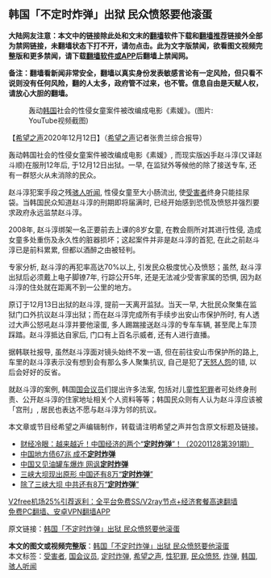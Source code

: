  <h2>韩国「不定时炸弹」出狱 民众愤怒要他滚蛋</h2> <p class="notice"><b>大陆网友注意：本文中的链接除此处和文末的<a href="https://github.com/bannedbook/fanqiang" >翻墙</a>软件下载和<a href="https://github.com/killgcd/justmysocks/blob/master/README.md">翻墙推荐</a>链接外全部为禁网链接，未翻墙状态下打不开，请勿点击。此为文字版禁闻，欲看图文视频完整版和更多禁闻，请下载<a href="https://github.com/bannedbook/fanqiang">翻墙软件或APP</a>后翻墙上禁闻网。</p><p>备注：翻墙看新闻非常安全，翻墙以真实身份发表敏感言论有一定风险，但只看不说则没有任何风险，翻的人太多，政府管不过来，也不管。信息自由是天赋人权，请放心大胆的翻墙。</b></p>  <div class="entry"> <figure><figcaption>轰动<a href="https://www.bannedbook.org/bnews/tag/%e9%9f%a9%e5%9b%bd/" class="st_tag internal_tag" rel="tag" title="标签 韩国 下的日志">韩国</a>社会的性侵女童案件被改编成电影《素媛》。(图片: YouTube视频截图)</figcaption></figure> <p>【<span class='wp_keywordlink_affiliate'><a href="https://www.soundofhope.org" title="希望之声" target="_blank">希望之声</a></span>2020年12月12日】（<a href="https://www.bannedbook.org/bnews/tag/%e5%b8%8c%e6%9c%9b%e4%b9%8b%e5%a3%b0/" class="st_tag internal_tag" rel="tag" title="标签 希望之声 下的日志">希望之声</a>记者张贵兰综合报导）</p> <p>轰动韩国社会的性侵女童案件被改编成电影《素媛》, 而现实版凶手赵斗淳(又译赵斗顺)在服刑12年后, 于12月12日出狱。一早, 在监狱外等候他的除了接送专车, 还有一群怒火从未消除的民众。</p> <p>赵斗淳犯案手段之残<a href="https://www.bannedbook.org/bnews/tag/%E9%AA%87%E4%BA%BA%E5%90%AC%E9%97%BB/" class="st_tag internal_tag" rel="tag" title="标签 骇人听闻 下的日志">骇人听闻</a>, 性侵女童至大小肠流出, 使<a href="https://www.bannedbook.org/bnews/tag/%e5%8f%97%e5%ae%b3%e8%80%85/" class="st_tag internal_tag" rel="tag" title="标签 受害者 下的日志">受害者</a>终身只能挂尿袋。当韩国民众知道赵斗淳的刑期即将届满时, 已经开始感到恐慌及愤怒并强烈要求政府永远监禁赵斗淳。</p> <p>2008年, 赵斗淳绑架一名正要前去上课的8岁女童, 在教会厕所对其进行性侵, 造成女童多处重伤及永久性的脏器损坏；这起案件并非是赵斗淳的首犯, 在此之前赵斗淳已是前科累累, 但都以酒醉之由被轻判。</p>  <p>专家分析, 赵斗淳的再犯率高达70%以上, 引发民众极度忧心及愤怒；虽然, 赵斗淳出狱后必须戴上电子脚镣7年, 行踪公开5年, 还是无法减少受害家属的恐惧, 因为赵斗淳的住处就在距离不到一公里的地方。</p> <p></p> <p>原订于12月13日出狱的赵斗淳, 提前一天离开监狱。当天一早, 大批民众聚集在监狱门口外抗议赵斗淳出狱；而在赵斗淳完成所有手续步出安山市保护所时, 有人透过大声公怒吼赵斗淳并要他滚蛋, 多人踢踹接送赵斗淳的专车车辆, 甚至爬上车顶踩踏。赵斗淳抵达自家后, 门口有上百名示威者, 还有人进行直播。</p> <p>据韩联社报导, 虽然赵斗淳面对镜头始终不发一语, 但在前往安山市保护所的路上, 车里的赵斗淳表示没有想到会有那么多人聚集抗议, 自己是犯了<span class='wp_keywordlink'><a href="https://www.bannedbook.org/forum2/topic546.html" title="《天怒》陈希同王宝森事件内幕" target="_blank">天怒</a></span><span class='wp_keywordlink'><a href="https://www.bannedbook.org/forum2/topic66.html" title="任彦芳：《人怨》" target="_blank">人怨</a></span>的错, 以后会好好的反省。  </p>  <p>就赵斗淳的案例, 韩国<a href="https://www.bannedbook.org/bnews/tag/%e5%9b%bd%e4%bc%9a%e8%ae%ae%e5%91%98/" class="st_tag internal_tag" rel="tag" title="标签 国会议员 下的日志">国会议员</a>们提出许多法案, 包括对儿童<a href="https://www.bannedbook.org/bnews/tag/%E6%80%A7%E7%8A%AF%E7%BD%AA/" class="st_tag internal_tag" rel="tag" title="标签 性犯罪 下的日志">性犯罪</a>者可处终身刑责、公开赵斗淳的住家地址相关个人资料等等；韩国民众则有人认为赵斗淳应该被「宫刑」, 居民也表达不愿与赵斗淳为邻的抗议。</p> <p></p> <p>本文章或节目经希望之声编辑制作，转载请注明希望之声并包含原文标题及链接。</p> <ul class='op-related-articles' title='相关阅读'> <li><a href='https://www.bannedbook.org/bnews/bannedvideo/20201128/1438614.html' target='_blank'>财经冷眼：越来越近！中国经济的两个“<b>定时炸弹</b>”！（20201128第391期）</a></li> <li><a href='https://www.bannedbook.org/bnews/comments/20200722/1364354.html' target='_blank'>中国地方债67兆 成不<b>定时炸弹</b></a></li> <li><a href='https://www.bannedbook.org/bnews/cnnews/20200716/1361872.html' target='_blank'>中国又见油罐车爆炸 网讽<b>定时炸弹</b></a></li> <li><a href='https://www.bannedbook.org/bnews/cbnews/20200706/1356376.html' target='_blank'>三峡大坝现出原形 中国还有8万“<b>定时炸弹</b>”</a></li> <li><a href='https://www.bannedbook.org/bnews/cbnews/20200705/1355856.html' target='_blank'>除了三峡大坝 中共还有8万“<b>定时炸弹</b>”</a></li> </ul> <p class="texttj"> <a href="https://www.bannedbook.org/forum23/topic22702.html" target="_blank">V2free机场25%引荐返利：全平台免费SS/V2ray节点+经济套餐高速翻墙</a><br/> <a href="https://github.com/bannedbook/fanqiang/wiki/%E7%A6%81%E9%97%BB%E7%BD%91%E5%AE%89%E5%8D%93%E7%BF%BB%E5%A2%99%E6%96%B0%E9%97%BBAPP" target="_blank">免费PC翻墙、安卓VPN翻墙APP</a></p><p>原文链接：<a class="src_link"  href="https://www.soundofhope.org/post/452890" target="_blank">韩国「不定时炸弹」出狱 民众愤怒要他滚蛋</a></p> <a name='sharetosocial'></a>       <div><b>本文的图文或视频完整版</b>：<a href='https://www.bannedbook.org/bnews/comments/20201212/1446473.html'>韩国「不定时炸弹」出狱 民众愤怒要他滚蛋</a></div>  </div><!--END ENTRY--> <div class="postfooter"> <div>本文标签：<a href="https://www.bannedbook.org/bnews/tag/%e5%8f%97%e5%ae%b3%e8%80%85/" rel="tag">受害者</a>, <a href="https://www.bannedbook.org/bnews/tag/%e5%9b%bd%e4%bc%9a%e8%ae%ae%e5%91%98/" rel="tag">国会议员</a>, <a href="https://www.bannedbook.org/bnews/tag/%E5%AE%9A%E6%97%B6%E7%82%B8%E5%BC%B9/" rel="tag">定时炸弹</a>, <a href="https://www.bannedbook.org/bnews/tag/%e5%b8%8c%e6%9c%9b%e4%b9%8b%e5%a3%b0/" rel="tag">希望之声</a>, <a href="https://www.bannedbook.org/bnews/tag/%E6%80%A7%E7%8A%AF%E7%BD%AA/" rel="tag">性犯罪</a>, <a href="https://www.bannedbook.org/bnews/tag/%E6%B0%91%E4%BC%97%E6%84%A4%E6%80%92/" rel="tag">民众愤怒</a>, <a href="https://www.bannedbook.org/bnews/tag/%e7%82%b8%e5%bc%b9/" rel="tag">炸弹</a>, <a href="https://www.bannedbook.org/bnews/tag/%e9%9f%a9%e5%9b%bd/" rel="tag">韩国</a>, <a href="https://www.bannedbook.org/bnews/tag/%E9%AA%87%E4%BA%BA%E5%90%AC%E9%97%BB/" rel="tag">骇人听闻</a></div>  </div><!--END POSTFOOTER--> 